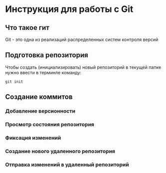 # **Инструкция для работы с Git**

## Что такое гит

Git - это одна из реализаций распределенных систем контроля версий

## Подготовка репозитория

Чтобы создать (инициализировать) новый репозиторий в текущей папке нужно ввести в терминле команду:

    git init

## Создание коммитов

### Добавление версионности

### Просмотр состояния репозитория

### Фиксация изменений

### Создание нового удаленного репозитория

### Отправка изменений в удаленный репозиторий
